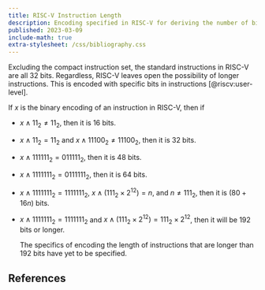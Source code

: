 ```yaml
---
title: RISC-V Instruction Length
description: Encoding specified in RISC-V for deriving the number of bits in an instruction.
published: 2023-03-09
include-math: true
extra-stylesheet: /css/bibliography.css
---
```


Excluding the compact instruction set, the standard instructions in RISC-V are all 32 bits.
Regardless, RISC-V leaves open the possibility of longer instructions.
This is encoded with specific bits in instructions [@riscv:user-level].

If $x$ is the binary encoding of an instruction in RISC-V, then if

* $x \land 11_2 \neq 11_2$, then it is 16 bits.

* $x \land 11_2 = 11_2$ and $x \land 11100_2 \neq 11100_2$, then it is 32 bits.

* $x \land 111111_2 = 011111_2$, then it is 48 bits.

* $x \land 1111111_2 = 0111111_2$, then it is 64 bits.

* $x \land 1111111_2 = 1111111_2$, $x \land (111_2 \times 2^{12}) = n$,
  and $n \neq 111_2$, then it is $(80+16n)$ bits.

* $x \land 1111111_2 = 1111111_2$ and $x \land (111_2 \times 2^{12}) = 111_2 \times 2^{12}$,
  then it will be 192 bits or longer.
  
  The specifics of encoding the length of instructions that are longer than 192 bits
  have yet to be specified.

## References
